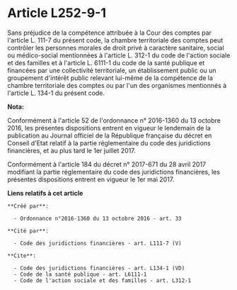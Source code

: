 # Article L252-9-1

Sans préjudice de la compétence attribuée à la Cour des comptes par l'article L. 111-7 du présent code, la chambre
territoriale des comptes peut contrôler les personnes morales de droit privé à caractère sanitaire, social ou médico-social
mentionnées à l'article L. 312-1 du code de l'action sociale et des familles et à l'article L. 6111-1 du code de la santé
publique et financées par une collectivité territoriale, un établissement public ou un groupement d'intérêt public relevant
lui-même de la compétence de la chambre territoriale des comptes ou par l'un des organismes mentionnés à l'article L. 134-1
du présent code.

**Nota:**

Conformément à l'article 52 de l'ordonnance n° 2016-1360 du 13 octobre 2016, les présentes dispositions entrent en vigueur le
lendemain de la publication au Journal officiel de la République française du décret en Conseil d'Etat relatif à la partie
réglementaire du code des juridictions financières, et au plus tard le 1er juillet 2017.

Conformément à l'article 184 du décret n° 2017-671 du 28 avril 2017 modifiant la partie réglementaire du code des
juridictions financières, les présentes dispositions entrent en vigueur le 1er mai 2017.

**Liens relatifs à cet article**

	**Créé par**:

	  - Ordonnance n°2016-1360 du 13 octobre 2016 - art. 33

	**Cité par**:

	  - Code des juridictions financières - art. L111-7 (V)

	**Cite**:

	  - Code des juridictions financières - art. L134-1 (VD)
	  - Code de la santé publique - art. L6111-1
	  - Code de l'action sociale et des familles - art. L312-1
